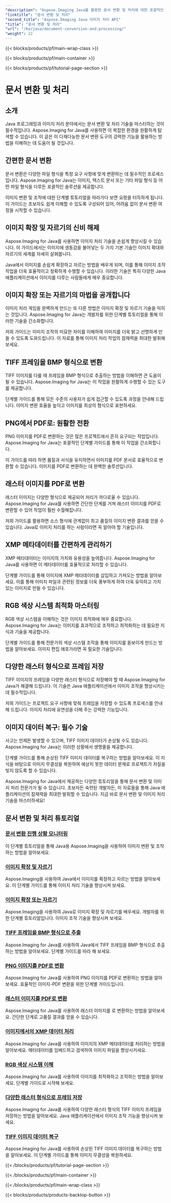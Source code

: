 ```yaml
---
"description": "Aspose.Imaging Java를 활용한 문서 변환 및 처리에 대한 포괄적인 튜토리얼을 살펴보세요. 이 튜토리얼을 통해 이미지 조작 및 변환 기술을 마스터하세요."
"linktitle": "문서 변환 및 처리"
"second_title": "Aspose.Imaging Java 이미지 처리 API"
"title": "문서 변환 및 처리"
"url": "/ko/java/document-conversion-and-processing/"
"weight": 22
---
```


{{< blocks/products/pf/main-wrap-class >}}

{{< blocks/products/pf/main-container >}}

{{< blocks/products/pf/tutorial-page-section >}}

# 문서 변환 및 처리


## 소개

Java 프로그래밍과 이미지 처리 분야에서는 문서 변환 및 처리 기술을 마스터하는 것이 필수적입니다. Aspose.Imaging for Java를 사용하면 이 복잡한 환경을 원활하게 탐색할 수 있습니다. 이 글은 이 다재다능한 문서 변환 도구의 강력한 기능을 활용하는 방법을 이해하는 데 도움이 될 것입니다.

## 간편한 문서 변환

문서 변환은 다양한 파일 형식을 특정 요구 사항에 맞게 변환하는 데 필수적인 프로세스입니다. Aspose.Imaging for Java는 이미지, 텍스트 문서 또는 기타 파일 형식 등 어떤 파일 형식을 다루든 포괄적인 솔루션을 제공합니다.

이미지 변환 및 조작에 대한 단계별 튜토리얼을 따라가다 보면 요령을 터득하게 됩니다. 이 가이드는 초보자도 쉽게 이해할 수 있도록 구성되어 있어, 어려움 없이 문서 변환 여정을 시작할 수 있습니다.

## 이미지 확장 및 자르기의 신비 해제

Aspose.Imaging for Java를 사용하면 이미지 처리 기술을 손쉽게 향상시킬 수 있습니다. 이 가이드에서는 이미지에 생동감을 불어넣는 두 가지 기본 기술인 이미지 확대와 자르기의 세계를 자세히 살펴봅니다.

Java에서 이미지를 손쉽게 확장하고 자르는 방법을 배우게 되며, 이를 통해 이미지 조작 작업을 더욱 효율적이고 정확하게 수행할 수 있습니다. 이러한 기술은 특히 다양한 Java 애플리케이션에서 이미지를 다루는 사람들에게 매우 중요합니다.

## 이미지 확장 또는 자르기의 마법을 공개합니다

이미지 처리 게임을 완벽하게 만드는 또 다른 방법은 이미지 확장 및 자르기 기술을 익히는 것입니다. Aspose.Imaging for Java는 개발자를 위한 단계별 튜토리얼을 통해 이러한 기술을 간소화합니다.

저희 가이드는 이미지 조작의 미묘한 차이를 이해하여 이미지를 더욱 밝고 선명하게 만들 수 있도록 도와드립니다. 이 자료를 통해 이미지 처리 작업의 잠재력을 최대한 발휘해 보세요.

## TIFF 프레임을 BMP 형식으로 변환

TIFF 이미지를 다룰 때 프레임을 BMP 형식으로 추출하는 방법을 이해하면 큰 도움이 될 수 있습니다. Aspose.Imaging for Java는 이 작업을 원활하게 수행할 수 있는 도구를 제공합니다.

단계별 가이드를 통해 모든 수준의 사용자가 쉽게 접근할 수 있도록 과정을 안내해 드립니다. 이미지 변환 효율을 높이고 이미지를 최상의 형식으로 표현하세요.

## PNG에서 PDF로: 원활한 전환

PNG 이미지를 PDF로 변환하는 것은 많은 프로젝트에서 흔히 요구되는 작업입니다. Aspose.Imaging for Java는 포괄적인 단계별 가이드를 통해 이 작업을 간소화합니다.

이 가이드를 따라 하면 품질과 서식을 유지하면서 이미지를 PDF 문서로 효율적으로 변환할 수 있습니다. 이미지를 PDF로 변환하는 데 완벽한 솔루션입니다.

## 래스터 이미지를 PDF로 변환

래스터 이미지는 다양한 형식으로 제공되어 처리가 까다로울 수 있습니다. Aspose.Imaging for Java를 사용하면 간단한 단계를 거쳐 래스터 이미지를 PDF로 변환할 수 있어 작업이 훨씬 수월해집니다.

저희 가이드를 활용하면 소스 형식에 관계없이 최고 품질의 이미지 변환 결과를 얻을 수 있습니다. Java로 이미지 처리를 하는 사람이라면 꼭 알아야 할 기술입니다.

## XMP 메타데이터를 간편하게 관리하기

XMP 메타데이터는 이미지의 가치와 유용성을 높여줍니다. Aspose.Imaging for Java를 사용하면 이 메타데이터를 효율적으로 처리할 수 있습니다.

단계별 가이드를 통해 이미지에 XMP 메타데이터를 삽입하고 가져오는 방법을 알아보세요. 이를 통해 이미지 파일과 관련된 정보를 더욱 풍부하게 하여 더욱 유익하고 가치 있는 이미지로 만들 수 있습니다.

## RGB 색상 시스템 최적화 마스터링

RGB 색상 시스템을 이해하는 것은 이미지 최적화에 매우 중요합니다. Aspose.Imaging for Java는 이미지를 효과적으로 조작하고 최적화하는 데 필요한 지식과 기술을 제공합니다.

단계별 가이드를 통해 전문가의 색상 시스템 조작을 통해 이미지를 돋보이게 만드는 방법을 알아보세요. 이미지 편집 애호가라면 꼭 필요한 기술입니다.

## 다양한 래스터 형식으로 프레임 저장

TIFF 이미지의 프레임을 다양한 래스터 형식으로 저장해야 할 때 Aspose.Imaging for Java가 해결해 드립니다. 이 기술은 Java 애플리케이션에서 이미지 조작을 향상시키는 데 필수적입니다.

저희 가이드는 프로젝트 요구 사항에 맞춰 프레임을 저장할 수 있도록 프로세스를 안내해 드립니다. 이미지 처리에 유연성을 더해 주는 강력한 기능입니다.

## 이미지 데이터 복구: 필수 기술

사고는 언제든 발생할 수 있으며, TIFF 이미지 데이터가 손상될 수도 있습니다. Aspose.Imaging for Java는 이러한 상황에서 생명줄을 제공합니다.

단계별 가이드를 통해 손상된 TIFF 이미지 데이터를 복구하는 방법을 알아보세요. 이 지식을 바탕으로 이미지 무결성을 복원하여 예상치 못한 데이터 문제로 프로젝트가 차질을 빚지 않도록 할 수 있습니다.

Aspose.Imaging for Java에서 제공하는 다양한 튜토리얼을 통해 문서 변환 및 이미지 처리 전문가가 될 수 있습니다. 초보자든 숙련된 개발자든, 이 자료들을 통해 Java 애플리케이션의 잠재력을 최대한 발휘할 수 있습니다. 지금 바로 문서 변환 및 이미지 처리 기술을 마스터하세요!
## 문서 변환 및 처리 튜토리얼
### [문서 변환 진행 상황 모니터링](./monitor-document-conversion-progress/)
이 단계별 튜토리얼을 통해 Java용 Aspose.Imaging을 사용하여 이미지 변환 및 조작하는 방법을 알아보세요.
### [이미지 확장 및 자르기](./image-expansion-and-cropping/)
Aspose.Imaging을 사용하여 Java에서 이미지를 확장하고 자르는 방법을 알아보세요. 이 단계별 가이드를 통해 이미지 처리 기술을 향상시켜 보세요.
### [이미지 확장 또는 자르기](./image-expansion-or-cropping/)
Aspose.Imaging을 사용하여 Java로 이미지 확장 및 자르기를 배우세요. 개발자를 위한 단계별 튜토리얼입니다. 이미지 조작 기술을 향상시켜 보세요.
### [TIFF 프레임을 BMP 형식으로 추출](./extract-tiff-frames-to-bmp-format/)
Aspose.Imaging for Java를 사용하여 Java에서 TIFF 프레임을 BMP 형식으로 추출하는 방법을 알아보세요. 단계별 가이드를 따라 해 보세요.
### [PNG 이미지를 PDF로 변환](./convert-png-images-to-pdf/)
Aspose.Imaging for Java를 사용하여 PNG 이미지를 PDF로 변환하는 방법을 알아보세요. 효율적인 이미지-PDF 변환을 위한 단계별 가이드입니다.
### [래스터 이미지를 PDF로 변환](./convert-raster-images-to-pdf/)
Aspose.Imaging for Java를 사용하여 래스터 이미지를 로 변환하는 방법을 알아보세요. 간단한 단계로 고품질 결과를 얻을 수 있습니다.
### [이미지에서의 XMP 데이터 처리](./xmp-data-handling-in-images/)
Aspose.Imaging for Java를 사용하여 이미지의 XMP 메타데이터를 처리하는 방법을 알아보세요. 메타데이터를 임베드하고 검색하여 이미지 파일을 향상시키세요.
### [RGB 색상 시스템 이해](./understanding-rgb-color-system/)
Aspose.Imaging for Java를 사용하여 이미지를 최적화하고 조작하는 방법을 알아보세요. 단계별 가이드로 시작해 보세요.
### [다양한 래스터 형식으로 프레임 저장](./frame-saving-in-different-raster-formats/)
Aspose.Imaging for Java를 사용하여 다양한 래스터 형식의 TIFF 이미지 프레임을 저장하는 방법을 알아보세요. Java 애플리케이션에서 이미지 조작 기능을 향상시켜 보세요.
### [TIFF 이미지 데이터 복구](./recovering-tiff-image-data/)
Aspose.Imaging for Java를 사용하여 손상된 TIFF 이미지 데이터를 복구하는 방법을 알아보세요. 이 단계별 가이드를 통해 이미지 무결성을 복원하세요.

{{< /blocks/products/pf/tutorial-page-section >}}

{{< /blocks/products/pf/main-container >}}

{{< /blocks/products/pf/main-wrap-class >}}

{{< blocks/products/products-backtop-button >}}